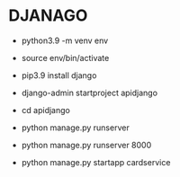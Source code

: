 # DJANAGO

- python3.9 -m venv env
- source env/bin/activate


- pip3.9 install django 
- django-admin startproject apidjango
- cd apidjango

- python manage.py runserver
- python manage.py runserver 8000
- python manage.py startapp cardservice